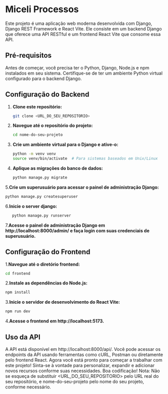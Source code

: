 # Miceli Processos

Este projeto é uma aplicação web moderna desenvolvida com Django, Django REST Framework e React Vite. Ele consiste em um backend Django que oferece uma API RESTful e um frontend React Vite que consome essa API.

## Pré-requisitos

Antes de começar, você precisa ter o Python, Django, Node.js e npm instalados em seu sistema. Certifique-se de ter um ambiente Python virtual configurado para o backend Django.

## Configuração do Backend

1. **Clone este repositório:**
   ```bash
   git clone <URL_DO_SEU_REPOSITORIO>
   ```

2. **Navegue até o repositório do projeto:**
   ```bash
   cd nome-do-seu-projeto
   ```

3. **Crie um ambiente virtual para o Django e ative-o:**
   ```bash
   python -m venv venv
   source venv/bin/activate  # Para sistemas baseados em Unix/Linux
   ```

4. **Aplique as migrações do banco de dados:**
   ```bash
   python manage.py migrate

5.**Crie um superusuário para acessar o painel de administração Django:**
   ```bash
   python manage.py createsuperuser
   ```

6.**Inicie o server django:**
   ```bash
      python manage.py runserver
   ```

7.**Acesse o painel de administração Django em http://localhost:8000/admin/ e faça login com suas credenciais de superusuário.**


## Configuração do Frontend

1.**Navegue até o diretório frontend:**
   ```bash
   cd frontend
   ```
2.**Instale as dependências do Node.js:**
   ```bash
   npm install
   ````

3.**Inicie o servidor de desenvolvimento do React Vite:**
   ```bash
   npm run dev
   ```

4.**Acesse o frontend em http://localhost:5173.**


## Uso da API

A API está disponível em http://localhost:8000/api/. Você pode acessar os endpoints da API usando ferramentas como cURL, Postman ou diretamente pelo frontend React.
Agora você está pronto para começar a trabalhar com este projeto! Sinta-se à vontade para personalizar, expandir e adicionar novos recursos conforme suas necessidades. Boa codificação!
Nota: Não se esqueça de substituir <URL_DO_SEU_REPOSITORIO> pelo URL real do seu repositório, e nome-do-seu-projeto pelo nome do seu projeto, conforme necessário.
